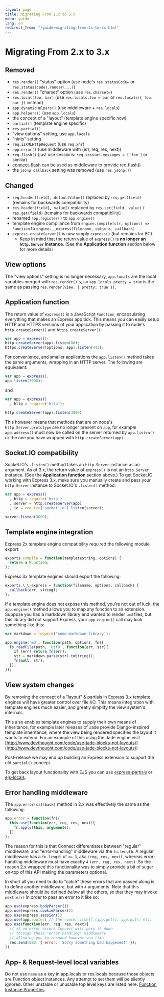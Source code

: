 ```yaml
---
layout: page
title: Migrating From 2.x to 3.x
menu: guide
lang: en
redirect_from: "/guide/migrating-from-2x-to-3x.html"
---
```

# Migrating From 2.x to 3.x
## Removed

-   `res.render()` "status" option (use node's `res.statusCode=` or `res.status(code).render(...)`)
-   `res.render()` "charset" option (use `res.charset=`)
-   `res.local(foo, bar)` (use `res.locals.foo = bar` or `res.locals({ foo: bar })` instead)
-   `app.dynamicHelpers()` (use middleware + `res.locals`)
-   `app.helpers()` (use `app.locals`)
-   the concept of a "layout" (template engine specific now)
-   `partial()` (template engine specific)
-   `res.partial()`
-   "view options" setting, use `app.locals`
-   "hints" setting
-   `req.isXMLHttpRequest` (use `req.xhr`)
-   `app.error()` (use middleware with (err, req, res, next))
-   `req.flash()` (just use sessions: `req.session.messages = ['foo']` or similar)
-   [connect-flash](https://github.com/jaredhanson/connect-flash) can be used as middleware to provide req.flash()
-   the `jsonp callback` setting was removed (use `res.jsonp()`)

## Changed

-   `req.header(field[, defaultValue])` replaced by `req.get(field)` (remains for backwards compatibility)
-   `res.header(field[, value])` replaced by `res.set(field, value)` / `res.get(field)` (remains for backwards compatibility)
-   renamed `app.register()` to `app.engine()`
-   template engine compliance from `engine.compile(str, options) => Function` to `engine.__express(filename, options, callback)`
-   `express.createServer()` is now simply `express()` (but remains for BC).
    -   Keep in mind that the return value of `express()` is **no longer an `http.Server` instance**. (See the **Application function** section below for more details)

## View options

The "view options" setting is no longer necessary, `app.locals` are the local variables merged with `res.render()`'s, so `app.locals.pretty = true` is the same as passing `res.render(view, { pretty: true })`.

## Application function

The return value of `express()` is a JavaScript `Function`, encapsulating everything that makes an Express app tick. This means you can easily setup HTTP and HTTPS versions of your application by passing it to node's `http.createServer()` and `https.createServer()`:

```js
var app = express();
http.createServer(app).listen(80);
https.createServer(options, app).listen(443);
```

For convenience, and smaller applications the `app.listen()` method takes the same arguments, wrapping in an HTTP server. The following are equivalent:

```js
var app = express();
app.listen(3000);
```

and

```js
var app = express()
  , http = require('http');

http.createServer(app).listen(3000);
```

This however means that methods that are on node's `http.Server.prototype` are no longer present on `app`, for example `app.address()` must now be called on the server returned by `app.listen()` or the one you have wrapped with `http.createServer(app)`.

## Socket.IO compatibility

Socket.IO's `.listen()` method takes an `http.Server` instance as an argument. As of 3.x, the return value of `express()` is not an `http.Server` instance. (See the **Application function** section above.) To get Socket.IO working with Express 3.x, make sure you manually create and pass your `http.Server` instance to Socket.IO's `.listen()` method.

```js
var app = express()
  , http = require('http')
  , server = http.createServer(app)
  , io = require('socket.io').listen(server);

server.listen(3000);
```

## Template engine integration

Express 2x template engine compatibility required the following module export:

```js
exports.compile = function(templateString, options) {
  return a Function;
};
```

Express 3x template engines should export the following:

```js
exports.\_\_express = function(filename, options, callback) {
  callback(err, string);
};
```

If a template engine does not expose this method, you're not out of luck, the `app.engine()` method allows you to map any function to an extension. Suppose you had a markdown library and wanted to render `.md` files, but this library did not support Express, your `app.engine()` call may look something like this:

```js
var markdown = require('some-markdown-library');

app.engine('md', function(path, options, fn){
  fs.readFile(path, 'utf8', function(err, str){
    if (err) return fn(err);
    str = markdown.parse(str).toString();
    fn(null, str);
  });
});
```

## View system changes

By removing the concept of a "layout" & partials in Express 3.x template engines will have greater control over file I/O. This means integration with template engines much easier, and greatly simplify the view system's internals.

This also enables template engines to supply their own means of inheritance, for example later releases of Jade provide Django-inspired template inheritance, where the view being rendered specifies the layout it wants to extend. For an example of this using the Jade engine visit [http://www.devthought.com/code/use-jade-blocks-not-layouts/](http://www.devthought.com/code/use-jade-blocks-not-layouts/)

Post-release we may end up building an Express extension to support the old `partial()` concept.

To get back layout functionality with EJS you can use [express-partials](https://github.com/publicclass/express-partials) or [ejs-locals](https://github.com/RandomEtc/ejs-locals).

## Error handling middleware

The `app.error(callback)` method in 2.x was effectively the same as the following:

```js
app.error = function(fn){
  this.use(function(err, req, res, next){
    fn.apply(this, arguments);
  });
};
```

The reason for this is that Connect differentiates between "regular" middleware, and "error-handling" middleware via the `fn.length`. A regular middleware has a `fn.length` of `<= 3`, aka `(req, res, next)`, whereas error-handling middleware must have exactly `4` `(err, req, res, next)`. So the reason 2.x wrapped this functionality was to simply provide a bit of sugar on-top of this API making the parameters optional.

In short all you need to do to "catch" these errors that are passed along is to define another middleware, but with `4` arguments. Note that this middleware should be defined _below_ all the others, so that they may invoke `next(err)` in order to pass an error to it like so:

```js
app.use(express.bodyParser())
app.use(express.cookieParser())
app.use(express.session())
app.use(app.router) // the router itself (app.get(), app.put() etc)
app.use(function(err, req, res, next){
  // if an error occurs Connect will pass it down
  // through these "error-handling" middleware
  // allowing you to respond however you like
  res.send(500, { error: 'Sorry something bad happened!' });
})
```

## App- & Request-level local variables

Do not use `name` as a key in app.locals or res.locals because those objects are Function object instances. Any attempt to set them will be silently ignored. Other unstable or unusable top level keys are listed here: [Function Instance Properties](https://developer.mozilla.org/en-US/docs/JavaScript/Reference/Global_Objects/Function#Function_instance-Properties).